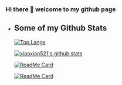 ### Hi there 👋 welcome to my github page



- ## Some of my Github Stats

  [![Top Langs](https://github-readme-stats.vercel.app/api/top-langs/?username=blademainer&layout=compact&theme=radical)](https://github.com/blademainer/github-readme-stats)

  [![xiaoxian521's github stats](https://github-readme-stats.vercel.app/api?username=blademainer&theme=radical)](https://github.com/blademainer)

  [![ReadMe Card](https://github-readme-stats.vercel.app/api/pin/?username=pjoc-team&repo=pay-gateway&theme=radical)](https://github.com/pjoc-team/pay-gateway)
  
  [![ReadMe Card](https://github-readme-stats.vercel.app/api/pin/?username=blademainer&repo=commons&theme=radical)](https://github.com/blademainer/commons)
  


